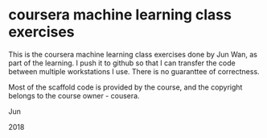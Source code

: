 # coursera machine learning class exercises

This is the coursera machine learning class exercises done by Jun Wan, as part of the learning. I push it to github so that I can transfer the code between multiple workstations I use. There is no guaranttee of correctness.

Most of the scaffold code is provided by the course, and the copyright belongs to the course owner - cousera.

Jun

2018
